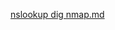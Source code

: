 [nslookup dig nmap.md](https://github.com/qudamaghozi/nslookupdignmap/files/14783254/nslookup.dig.nmap.md)
